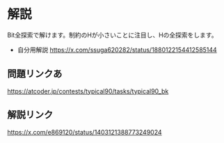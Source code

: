 # 解説
Bit全探索で解けます。制約のHが小さいことに注目し、Hの全探索をします。

- 自分用解説
https://x.com/ssuga620282/status/1880122154412585144

## 問題リンクあ
https://atcoder.jp/contests/typical90/tasks/typical90_bk

## 解説リンク
https://x.com/e869120/status/1403121388773249024
